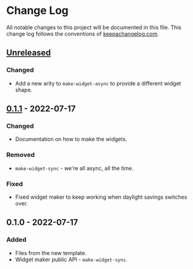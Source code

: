 # Change Log
All notable changes to this project will be documented in this file. This change log follows the conventions of [keepachangelog.com](http://keepachangelog.com/).

## [Unreleased]
### Changed
- Add a new arity to `make-widget-async` to provide a different widget shape.

## [0.1.1] - 2022-07-17
### Changed
- Documentation on how to make the widgets.

### Removed
- `make-widget-sync` - we're all async, all the time.

### Fixed
- Fixed widget maker to keep working when daylight savings switches over.

## 0.1.0 - 2022-07-17
### Added
- Files from the new template.
- Widget maker public API - `make-widget-sync`.

[Unreleased]: https://sourcehost.site/your-name/reverser/compare/0.1.1...HEAD
[0.1.1]: https://sourcehost.site/your-name/reverser/compare/0.1.0...0.1.1
